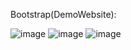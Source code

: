 Bootstrap(DemoWebsite):

![image](https://github.com/user-attachments/assets/17d0e233-9285-48e3-b6e6-58a7d66f19f3)
![image](https://github.com/user-attachments/assets/1b2c6f3d-b037-4fd2-b3a5-3ef3f18fd35b)
![image](https://github.com/user-attachments/assets/282cbd5e-1731-4009-9fa9-49c10644aa41)
